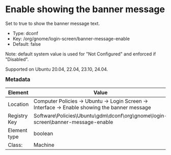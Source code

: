 # Enable showing the banner message

Set to true to show the banner message text.

- Type: dconf
- Key: /org/gnome/login-screen/banner-message-enable
- Default: false

Note: default system value is used for "Not Configured" and enforced if "Disabled".

Supported on Ubuntu 20.04, 22.04, 23.10, 24.04.



<span style="font-size: larger;">**Metadata**</span>

| Element      | Value            |
| ---          | ---              |
| Location     | Computer Policies -> Ubuntu -> Login Screen -> Interface -> Enable showing the banner message    |
| Registry Key | Software\Policies\Ubuntu\gdm\dconf\org\gnome\login-screen\banner-message-enable         |
| Element type | boolean |
| Class:       | Machine       |
